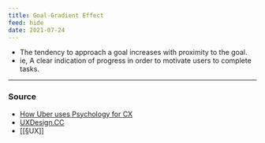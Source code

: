 ```yaml
---
title: Goal-Gradient Effect
feed: hide
date: 2021-07-24
---
```

- The tendency to approach a goal increases with proximity to the goal. 
- ie, A clear indication of progress in order to motivate users to complete tasks.


--- 

### Source
- [How Uber uses Psychology for CX](https://medium.com/choice-hacking/how-uber-uses-psychology-to-perfect-their-customer-experience-d6c440285029)
- [UXDesign.CC](https://uxdesign.cc/designing-for-motivation-with-the-goal-gradient-effect-c873cdf58beb)
- [[§UX]]